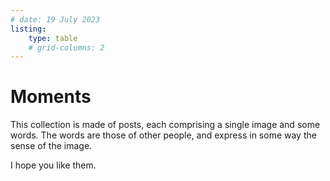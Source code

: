 ```yaml
---
# date: 19 July 2023
listing: 
    type: table
    # grid-columns: 2
---
```


# Moments

This collection is made of posts, each comprising a single image and some words. The words are those of other people, and express in some way the sense of the image.

I hope you like them.